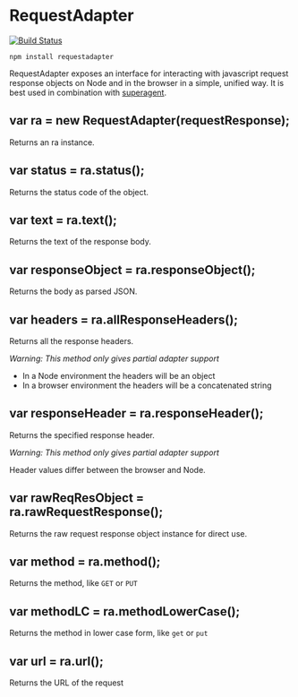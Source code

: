 # RequestAdapter

[![Build Status](https://travis-ci.org/kahnjw/RequestAdapter.png)](https://travis-ci.org/kahnjw/RequestAdapter)

```
npm install requestadapter
```

RequestAdapter exposes an interface for interacting with javascript request response objects on Node and in the browser in a simple, unified way. It is best used in combination with [superagent](https://github.com/visionmedia/superagent).

## var ra = new RequestAdapter(requestResponse);

Returns an ra instance.

## var status = ra.status();

Returns the status code of the object.

## var text = ra.text();

Returns the text of the response body.

## var responseObject = ra.responseObject();

Returns the body as parsed JSON.

## var headers = ra.allResponseHeaders();

Returns all the response headers.

_Warning: This method only gives partial adapter support_
* In a Node environment the headers will be an object
* In a browser environment the headers will be a concatenated string

## var responseHeader = ra.responseHeader();

Returns the specified response header.

_Warning: This method only gives partial adapter support_

Header values differ between the browser and Node.

## var rawReqResObject = ra.rawRequestResponse();

Returns the raw request response object instance for direct use.

## var method = ra.method();

Returns the method, like `GET` or `PUT`

## var methodLC = ra.methodLowerCase();

Returns the method in lower case form, like `get` or `put`

## var url = ra.url();

Returns the URL of the request
